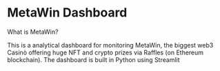 # MetaWin Dashboard

What is MetaWin?


This is a analytical dashboard for monitoring MetaWin, the biggest web3 Casinò offering huge NFT and crypto prizes via Raffles (on Ethereum blockchain). 
The dashboard is built in Python using Streamlit

